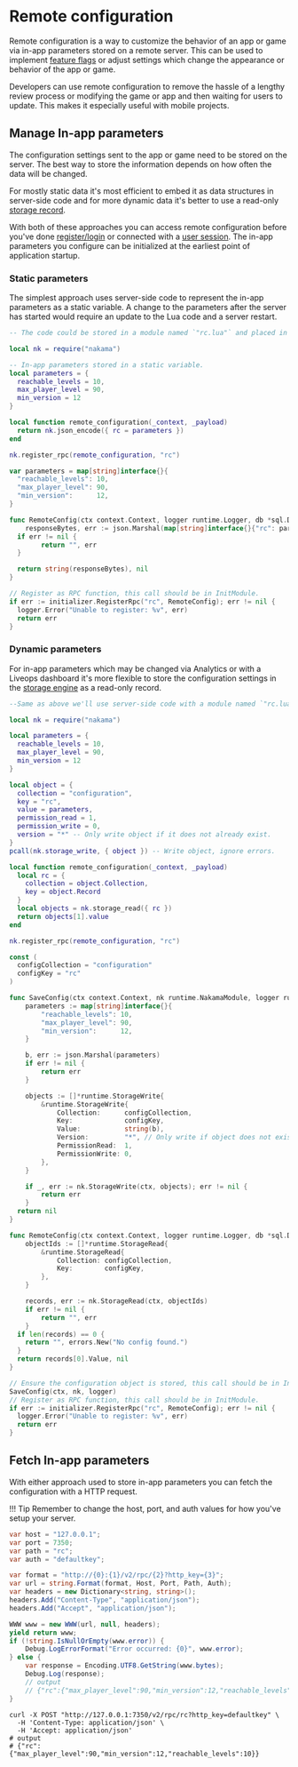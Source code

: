 # Remote configuration

Remote configuration is a way to customize the behavior of an app or game via in-app parameters stored on a remote server. This can be used to implement <a href="https://en.wikipedia.org/wiki/Feature_toggle" target="\_blank">feature flags</a> or adjust settings which change the appearance or behavior of the app or game.

Developers can use remote configuration to remove the hassle of a lengthy review process or modifying the game or app and then waiting for users to update. This makes it especially useful with mobile projects.

## Manage In-app parameters

The configuration settings sent to the app or game need to be stored on the server. The best way to store the information depends on how often the data will be changed.

For mostly static data it's most efficient to embed it as data structures in server-side code and for more dynamic data it's better to use a read-only [storage record](storage-collections.md).

With both of these approaches you can access remote configuration before you've done [register/login](authentication.md) or connected with a [user session](authentication.md#sessions). The in-app parameters you configure can be initialized at the earliest point of application startup.

### Static parameters

The simplest approach uses server-side code to represent the in-app parameters as a static variable. A change to the parameters after the server has started would require an update to the Lua code and a server restart.

```lua fct_label="Lua"
-- The code could be stored in a module named `"rc.lua"` and placed in the runtime path for the server.

local nk = require("nakama")

-- In-app parameters stored in a static variable.
local parameters = {
  reachable_levels = 10,
  max_player_level = 90,
  min_version = 12
}

local function remote_configuration(_context, _payload)
  return nk.json_encode({ rc = parameters })
end

nk.register_rpc(remote_configuration, "rc")
```

```go fct_label="Go"
var parameters = map[string]interface{}{
  "reachable_levels": 10,
  "max_player_level": 90,
  "min_version":      12,
}

func RemoteConfig(ctx context.Context, logger runtime.Logger, db *sql.DB, nk runtime.NakamaModule, payload string) (string, error) {
	responseBytes, err := json.Marshal(map[string]interface{}{"rc": parameters})
  if err != nil {
		return "", err
  }

  return string(responseBytes), nil
}

// Register as RPC function, this call should be in InitModule.
if err := initializer.RegisterRpc("rc", RemoteConfig); err != nil {
  logger.Error("Unable to register: %v", err)
  return err
}
```

### Dynamic parameters

For in-app parameters which may be changed via Analytics or with a Liveops dashboard it's more flexible to store the configuration settings in the [storage engine](storage-collections.md) as a read-only record.

```lua fct_label="Lua"
--Same as above we'll use server-side code with a module named `"rc.lua"` and placed in the runtime path for the server.

local nk = require("nakama")

local parameters = {
  reachable_levels = 10,
  max_player_level = 90,
  min_version = 12
}

local object = {
  collection = "configuration",
  key = "rc",
  value = parameters,
  permission_read = 1,
  permission_write = 0,
  version = "*" -- Only write object if it does not already exist.
}
pcall(nk.storage_write, { object }) -- Write object, ignore errors.

local function remote_configuration(_context, _payload)
  local rc = {
    collection = object.Collection,
    key = object.Record
  }
  local objects = nk.storage_read({ rc })
  return objects[1].value
end

nk.register_rpc(remote_configuration, "rc")
```

```go fct_label="Go"
const (
  configCollection = "configuration"
  configKey = "rc"
)

func SaveConfig(ctx context.Context, nk runtime.NakamaModule, logger runtime.NakamaModule) error {
	parameters := map[string]interface{}{
		"reachable_levels": 10,
		"max_player_level": 90,
		"min_version":      12,
	}

	b, err := json.Marshal(parameters)
	if err != nil {
		return err
	}

	objects := []*runtime.StorageWrite{
		&runtime.StorageWrite{
			Collection:      configCollection,
			Key:             configKey,
			Value:           string(b),
			Version:         "*", // Only write if object does not exist already.
			PermissionRead:  1,
			PermissionWrite: 0,
		},
	}

	if _, err := nk.StorageWrite(ctx, objects); err != nil {
		return err
	}
  return nil
}

func RemoteConfig(ctx context.Context, logger runtime.Logger, db *sql.DB, nk runtime.NakamaModule, payload string) (string, error) {
	objectIds := []*runtime.StorageRead{
		&runtime.StorageRead{
			Collection: configCollection,
			Key:        configKey,
		},
	}

	records, err := nk.StorageRead(ctx, objectIds)
	if err != nil {
		return "", err
	}
  if len(records) == 0 {
    return "", errors.New("No config found.")
  }
  return records[0].Value, nil
}

// Ensure the configuration object is stored, this call should be in InitModule.
SaveConfig(ctx, nk, logger)
// Register as RPC function, this call should be in InitModule.
if err := initializer.RegisterRpc("rc", RemoteConfig); err != nil {
  logger.Error("Unable to register: %v", err)
  return err
}
```

## Fetch In-app parameters

With either approach used to store in-app parameters you can fetch the configuration with a HTTP request.

!!! Tip
    Remember to change the host, port, and auth values for how you've setup your server.

```csharp fct_label="Unity"
var host = "127.0.0.1";
var port = 7350;
var path = "rc";
var auth = "defaultkey";

var format = "http://{0}:{1}/v2/rpc/{2}?http_key={3}";
var url = string.Format(format, Host, Port, Path, Auth);
var headers = new Dictionary<string, string>();
headers.Add("Content-Type", "application/json");
headers.Add("Accept", "application/json");

WWW www = new WWW(url, null, headers);
yield return www;
if (!string.IsNullOrEmpty(www.error)) {
    Debug.LogErrorFormat("Error occurred: {0}", www.error);
} else {
    var response = Encoding.UTF8.GetString(www.bytes);
    Debug.Log(response);
    // output
    // {"rc":{"max_player_level":90,"min_version":12,"reachable_levels":10}}
}
```

```shell fct_label="cURL"
curl -X POST "http://127.0.0.1:7350/v2/rpc/rc?http_key=defaultkey" \
  -H 'Content-Type: application/json' \
  -H 'Accept: application/json'
# output
# {"rc":{"max_player_level":90,"min_version":12,"reachable_levels":10}}
```
